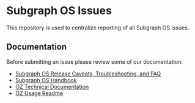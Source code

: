 # Subgraph OS Issues

This repository is used to centralize reporting of all Subgraph OS issues.

## Documentation

Before submitting an issue please review some of our documentation:

* [Subgraph OS Release Caveats, Troubleshooting, and FAQ](https://subgraph.com/sgos/download/notes/)
* [Subgraph OS Handbook](https://github.com/subgraph/sgos_handbook)
* [OZ Technical Documentation](https://github.com/subgraph/oz/wiki/Oz-Technical-Details)
* [OZ Usage Readme](https://github.com/subgraph/oz/blob/master/README.mdwn)
